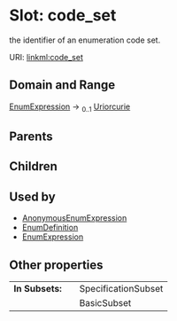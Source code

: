 
# Slot: code_set

the identifier of an enumeration code set.

URI: [linkml:code_set](https://w3id.org/linkml/code_set)


## Domain and Range

[EnumExpression](EnumExpression.md) &#8594;  <sub>0..1</sub> [Uriorcurie](types/Uriorcurie.md)

## Parents


## Children


## Used by

 * [AnonymousEnumExpression](AnonymousEnumExpression.md)
 * [EnumDefinition](EnumDefinition.md)
 * [EnumExpression](EnumExpression.md)

## Other properties

|  |  |  |
| --- | --- | --- |
| **In Subsets:** | | SpecificationSubset |
|  | | BasicSubset |
